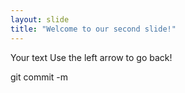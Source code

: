 ```yaml
---
layout: slide
title: "Welcome to our second slide!"
---
```

Your text
Use the left arrow to go back!

git commit -m
